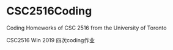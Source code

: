 # CSC2516Coding
Coding Homeworks of CSC 2516 from the University of Toronto


CSC2516 Win 2019 四次coding作业
